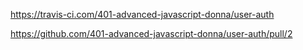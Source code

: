 

https://travis-ci.com/401-advanced-javascript-donna/user-auth

https://github.com/401-advanced-javascript-donna/user-auth/pull/2

